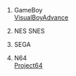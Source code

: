 1. GameBoy  
[VisualBoyAdvance](https://sourceforge.net/projects/vba/)

2. NES SNES

3. SEGA

4. N64  
[Project64](https://www.pj64-emu.com)
